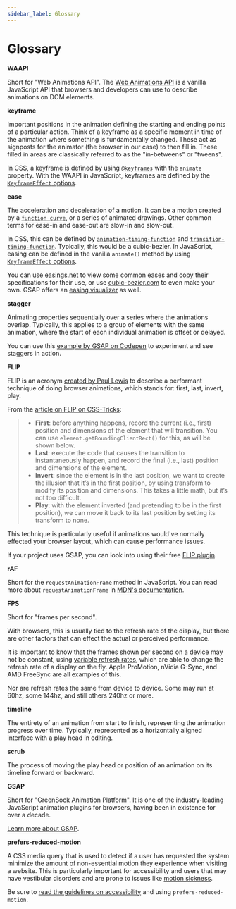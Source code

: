 ```yaml
---
sidebar_label: Glossary
---
```


# Glossary

**WAAPI**

Short for "Web Animations API". The [Web Animations API](https://developer.mozilla.org/en-US/docs/Web/API/Web_Animations_API) is a vanilla JavaScript API that browsers and developers can use to describe animations on DOM elements.

**keyframe**

Important positions in the animation defining the starting and ending points of a particular action. Think of a keyframe as a specific moment in time of the animation where something is fundamentally changed. These act as signposts for the animator (the browser in our case) to then fill in. These filled in areas are classically referred to as the "in-betweens" or "tweens".

In CSS, a keyframe is defined by using [`@keyframes`](https://developer.mozilla.org/en-US/docs/Web/CSS/@keyframes) with the `animate` property. With the WAAPI in JavaScript, keyframes are defined by the [`KeyframeEffect` options](https://developer.mozilla.org/en-US/docs/Web/API/KeyframeEffect/KeyframeEffect#parameters).

**ease**

The acceleration and deceleration of a motion. It can be a motion created by a [`function curve`](https://developer.mozilla.org/en-US/docs/Web/CSS/easing-function), or a series of animated drawings. Other common terms for ease-in and ease-out are slow-in and slow-out.

In CSS, this can be defined by [`animation-timing-function`](https://developer.mozilla.org/en-US/docs/Web/CSS/animation-timing-function) and [`transition-timing-function`](https://developer.mozilla.org/en-US/docs/Web/CSS/transition-timing-function). Typically, this would be a cubic-bezier. In JavaScript, easing can be defined in the vanilla `animate()` method by using [`KeyframeEffect` options](https://developer.mozilla.org/en-US/docs/Web/API/KeyframeEffect/KeyframeEffect#parameters).

You can use [easings.net](https://easings.net/) to view some common eases and copy their specifications for their use, or use [cubic-bezier.com](https://cubic-bezier.com/) to even make your own. GSAP offers an [easing visualizer](https://greensock.com/ease-visualizer/) as well.


**stagger**

Animating properties sequentially over a series where the animations overlap. Typically, this applies to a group of elements with the same animation, where the start of each individual animation is offset or delayed.

You can use this [example by GSAP on Codepen](https://codepen.io/GreenSock/pen/WNbvZRX) to experiment and see staggers in action.

**FLIP**

FLIP is an acronym [created by Paul Lewis](https://aerotwist.com/blog/flip-your-animations/) to describe a performant technique of doing browser animations, which stands for: first, last, invert, play.

From the [article on FLIP on CSS-Tricks](https://css-tricks.com/animating-layouts-with-the-flip-technique/):

> - **First**: before anything happens, record the current (i.e., first) position and dimensions of the element that will transition. You can use `element.getBoundingClientRect()` for this, as will be shown below.
> - **Last**: execute the code that causes the transition to instantaneously happen, and record the final (i.e., last) position and dimensions of the element.
> - **Invert**: since the element is in the last position, we want to create the illusion that it’s in the first position, by using transform to modify its position and dimensions. This takes a little math, but it’s not too difficult.
> - **Play**: with the element inverted (and pretending to be in the first position), we can move it back to its last position by setting its transform to none.

This technique is particularly useful if animations would've normally effected your browser layout, which can cause performance issues.

If your project uses GSAP, you can look into using their free [FLIP plugin](https://greensock.com/docs/v3/Plugins/Flip/).

**rAF**

Short for the `requestAnimationFrame` method in JavaScript. You can read more about `requestAnimationFrame` in [MDN's documentation](https://developer.mozilla.org/en-US/docs/Web/API/window/requestAnimationFrame).


**FPS**

Short for "frames per second".

With browsers, this is usually tied to the refresh rate of the display, but there are other factors that can effect the actual or perceived performance.

It is important to know that the frames shown per second on a device may not be constant, using [variable refresh rates](https://en.wikipedia.org/wiki/Variable_refresh_rate), which are able to change the refresh rate of a display on the fly. Apple ProMotion, nVidia G-Sync, and AMD FreeSync are all examples of this.

Nor are refresh rates the same from device to device. Some may run at 60hz, some 144hz, and still others 240hz or more.

**timeline**

The entirety of an animation from start to finish, representing the animation progress over time. Typically, represented as a horizontally aligned interface with a play head in editing.

**scrub**

The process of moving the play head or position of an animation on its timeline forward or backward.

**GSAP**

Short for "GreenSock Animation Platform". It is one of the industry-leading JavaScript animation plugins for browsers, having been in existence for over a decade.

[Learn more about GSAP](https://greensock.com/).

**prefers-reduced-motion**

A CSS media query that is used to detect if a user has requested the system minimize the amount of non-essential motion they experience when visiting a website. This is particularly important for accessibility and users that may have vestibular disorders and are prone to issues like [motion sickness](https://en.wikipedia.org/wiki/Motion_sickness).

Be sure to [read the guidelines on accessibility](/guidelines/accessibility#prefers-reduced-motion) and using `prefers-reduced-motion`.

